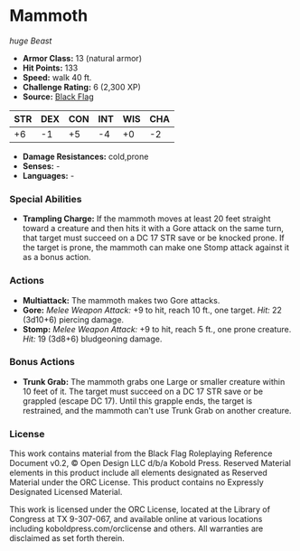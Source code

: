 # Mammoth

*huge* *Beast*

- **Armor Class:** 13 (natural armor)
- **Hit Points:** 133 
- **Speed:** walk 40 ft.
- **Challenge Rating:** 6 (2,300 XP)
- **Source:** [Black Flag](https://koboldpress.com/kpstore/product/tovrpg-pg-mv/)

| STR | DEX | CON | INT | WIS | CHA |
| --- | --- | --- | --- | --- | --- |
| +6 | -1 | +5 | -4 | +0 | -2 |

- **Damage Resistances:** cold,prone
- **Senses:** -
- **Languages:** -

### Special Abilities

- **Trampling Charge:** If the mammoth moves at least 20 feet straight toward a creature and then hits it with a Gore attack on the same turn, that target must succeed on a DC 17 STR save or be knocked prone. If the target is prone, the mammoth can make one Stomp attack against it as a bonus action.

### Actions

- **Multiattack:** The mammoth makes two Gore attacks.
- **Gore:** _Melee Weapon Attack:_ +9 to hit, reach 10 ft., one target. _Hit:_ 22 (3d10+6) piercing damage.
- **Stomp:** _Melee Weapon Attack:_ +9 to hit, reach 5 ft., one prone creature. _Hit:_ 19 (3d8+6) bludgeoning damage.

### Bonus Actions

- **Trunk Grab:** The mammoth grabs one Large or smaller creature within 10 feet of it. The target must succeed on a DC 17 STR save or be grappled (escape DC 17). Until this grapple ends, the target is restrained, and the mammoth can't use Trunk Grab on another creature.


### License

This work contains material from the Black Flag Roleplaying Reference Document v0.2, © Open Design LLC d/b/a Kobold Press. Reserved Material elements in this product include all elements designated as Reserved Material under the ORC License. This product contains no Expressly Designated Licensed Material.

This work is licensed under the ORC License, located at the Library of Congress at TX 9-307-067, and available online at various locations including koboldpress.com/orclicense and others. All warranties are disclaimed as set forth therein.
